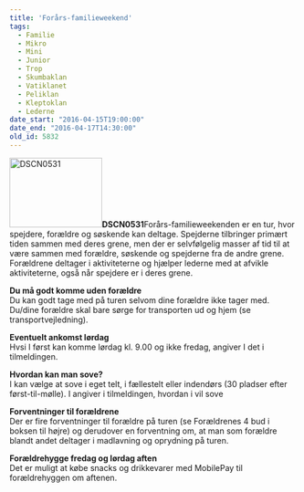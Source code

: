 ```yaml
---
title: 'Forårs-familieweekend'
tags:
  - Familie
  - Mikro
  - Mini
  - Junior
  - Trop
  - Skumbaklan
  - Vatiklanet
  - Peliklan
  - Kleptoklan
  - Lederne
date_start: "2016-04-15T19:00:00"
date_end: "2016-04-17T14:30:00"
old_id: 5832
---
```

<img src="http://xn--sborggruppe-ggb.dk/sites/soeborg.gruppe.dds.dk/files/images/DSCN0531.img_assist_custom-162x122.JPG" alt="DSCN0531" title="DSCN0531"  class="image image-img_assist_custom-162x122 image-img_assist_custom" width="162" height="122" />**DSCN0531**Forårs-familieweekenden er en tur, hvor spejdere, forældre og søskende kan deltage. Spejderne tilbringer primært tiden sammen med deres grene, men der er selvfølgelig masser af tid til at være sammen med forældre, søskende og spejderne fra de andre grene. Forældrene deltager i aktiviteterne og hjælper lederne med at afvikle aktiviteterne, også når spejdere er i deres grene.

**Du må godt komme uden forældre**<br />Du kan godt tage med på turen selvom dine forældre ikke tager med. Du/dine forældre skal bare sørge for transporten ud og hjem (se transportvejledning).

<strong>Eventuelt ankomst lørdag<br /></strong>Hvsi I først kan komme lørdag kl. 9.00 og ikke fredag, angiver I det i tilmeldingen.

**Hvordan kan man sove?**<br />I kan vælge at sove i eget telt, i fællestelt eller indendørs (30 pladser efter først-til-mølle). I angiver i tilmeldingen, hvordan i vil sove

**Forventninger til forældrene**<br />Der er fire forventninger til forældre på turen (se Forældrenes 4 bud i boksen til højre) og derudover en forventning om, at man som forældre blandt andet deltager i madlavning og oprydning på turen.

**Forældrehygge fredag og lørdag aften**<br />Det er muligt at købe snacks og drikkevarer med MobilePay til forældrehyggen om aftenen.

<div class="image-clear"></div>